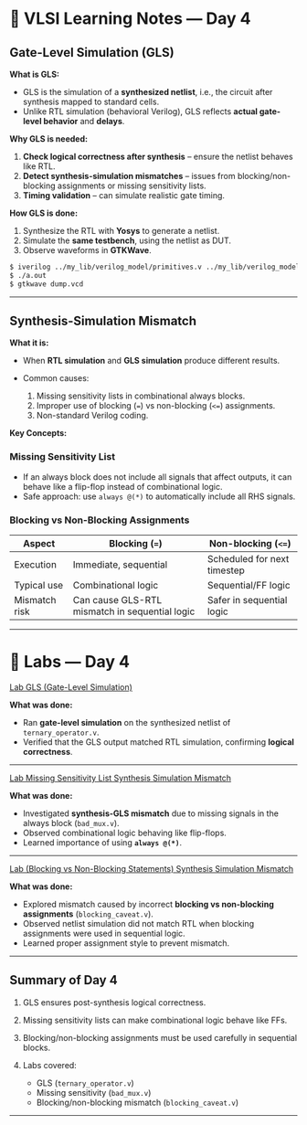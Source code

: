 
# 📘 VLSI Learning Notes — Day 4

## Gate-Level Simulation (GLS)

**What is GLS:**

* GLS is the simulation of a **synthesized netlist**, i.e., the circuit after synthesis mapped to standard cells.
* Unlike RTL simulation (behavioral Verilog), GLS reflects **actual gate-level behavior** and **delays**.

**Why GLS is needed:**

1. **Check logical correctness after synthesis** – ensure the netlist behaves like RTL.
2. **Detect synthesis-simulation mismatches** – issues from blocking/non-blocking assignments or missing sensitivity lists.
3. **Timing validation** – can simulate realistic gate timing.

**How GLS is done:**

1. Synthesize the RTL with **Yosys** to generate a netlist.
2. Simulate the **same testbench**, using the netlist as DUT.
3. Observe waveforms in **GTKWave**.


```bash
$ iverilog ../my_lib/verilog_model/primitives.v ../my_lib/verilog_model/sky130_fd_sc_hd.v file.v tb_file.v
$ ./a.out
$ gtkwave dump.vcd
```
---

## Synthesis-Simulation Mismatch

**What it is:**

* When **RTL simulation** and **GLS simulation** produce different results.
* Common causes:

  1. Missing sensitivity lists in combinational always blocks.
  2. Improper use of blocking (`=`) vs non-blocking (`<=`) assignments.
  3. Non-standard Verilog coding.

**Key Concepts:**

### Missing Sensitivity List

* If an always block does not include all signals that affect outputs, it can behave like a flip-flop instead of combinational logic.
* Safe approach: use `always @(*)` to automatically include all RHS signals.

### Blocking vs Non-Blocking Assignments

| Aspect        | Blocking (`=`)                                 | Non-blocking (`<=`)         |
| ------------- | ---------------------------------------------- | --------------------------- |
| Execution     | Immediate, sequential                          | Scheduled for next timestep |
| Typical use   | Combinational logic                            | Sequential/FF logic         |
| Mismatch risk | Can cause GLS-RTL mismatch in sequential logic | Safer in sequential logic   |

---

# 🧪 Labs — Day 4

[Lab GLS (Gate-Level Simulation)](./Lab%20GLS%20(gate%20level%20simulation).md)


**What was done:**

* Ran **gate-level simulation** on the synthesized netlist of `ternary_operator.v`.
* Verified that the GLS output matched RTL simulation, confirming **logical correctness**.

---

[Lab Missing Sensitivity List Synthesis Simulation Mismatch](./Lab%20Missing%20Sensitivity%20List%20Synthesis%20Simulation%20Mismatch.md)



**What was done:**

* Investigated **synthesis-GLS mismatch** due to missing signals in the always block (`bad_mux.v`).
* Observed combinational logic behaving like flip-flops.
* Learned importance of using **`always @(*)`**.

---

[Lab (Blocking vs Non-Blocking Statements) Synthesis Simulation Mismatch](./Lab%20(Blocking%20vs%20Non-Blocking%20Statements)%20Synthesis%20Simulation%20Mismatch.md)


**What was done:**

* Explored mismatch caused by incorrect **blocking vs non-blocking assignments** (`blocking_caveat.v`).
* Observed netlist simulation did not match RTL when blocking assignments were used in sequential logic.
* Learned proper assignment style to prevent mismatch.

---

## Summary of Day 4

1. GLS ensures post-synthesis logical correctness.
2. Missing sensitivity lists can make combinational logic behave like FFs.
3. Blocking/non-blocking assignments must be used carefully in sequential blocks.
4. Labs covered:

   * GLS (`ternary_operator.v`)
   * Missing sensitivity (`bad_mux.v`)
   * Blocking/non-blocking mismatch (`blocking_caveat.v`)

---






